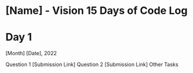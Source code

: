 # [Name] - Vision 15 Days of Code Log

# Day 1
[Month] [Date], 2022

Question 1 [Submission Link]
Question 2 [Submission Link]
Other Tasks
